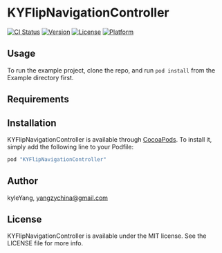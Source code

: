 # KYFlipNavigationController

[![CI Status](http://img.shields.io/travis/kyleYang/KYFlipNavigationController.svg?style=flat)](https://travis-ci.org/kyleYang/KYFlipNavigationController)
[![Version](https://img.shields.io/cocoapods/v/KYFlipNavigationController.svg?style=flat)](http://cocoapods.org/pods/KYFlipNavigationController)
[![License](https://img.shields.io/cocoapods/l/KYFlipNavigationController.svg?style=flat)](http://cocoapods.org/pods/KYFlipNavigationController)
[![Platform](https://img.shields.io/cocoapods/p/KYFlipNavigationController.svg?style=flat)](http://cocoapods.org/pods/KYFlipNavigationController)

## Usage

To run the example project, clone the repo, and run `pod install` from the Example directory first.

## Requirements

## Installation

KYFlipNavigationController is available through [CocoaPods](http://cocoapods.org). To install
it, simply add the following line to your Podfile:

```ruby
pod "KYFlipNavigationController"
```

## Author

kyleYang, yangzychina@gmail.com

## License

KYFlipNavigationController is available under the MIT license. See the LICENSE file for more info.
